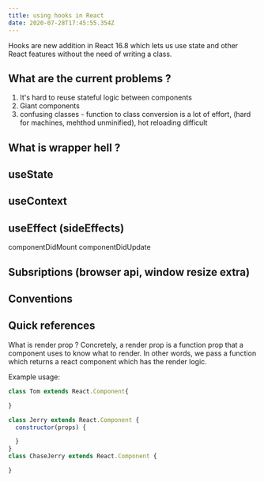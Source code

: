 ```yaml
---
title: using hooks in React
date: 2020-07-28T17:45:55.354Z
---
```


Hooks are new addition in React 16.8 which lets us use state and other React features without the need of writing a class.

## What are the current problems ? 
1. It's hard to reuse stateful logic between components
1. Giant components
1. confusing classes - function to class conversion is a lot of effort, (hard for machines, mehthod unminified), hot reloading difficult

## What is wrapper hell ?

## useState

## useContext

## useEffect (sideEffects)
componentDidMount
componentDidUpdate

## Subsriptions (browser api, window resize extra)

## Conventions

## Quick references
What is render prop ?
Concretely, a render prop is a function prop that a component uses to know what to render.
In other words, we pass a function which returns a react component which has the render logic.

Example usage:
```js
class Tom extends React.Component{

}

class Jerry extends React.Component {
  constructor(props) {

  }
}
class ChaseJerry extends React.Component {

}
```